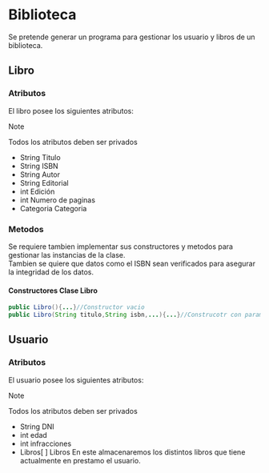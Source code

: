 # Biblioteca

Se pretende generar un programa para gestionar los usuario y libros de un biblioteca. <br>

## Libro
### Atributos
El libro posee los siguientes atributos: <br>
> [!NOTE]
>  Todos los atributos deben ser privados
- String Titulo
- String ISBN 
- String Autor 
- String Editorial
- int Edición
- int Numero de paginas
- Categoria Categoria <br>       
### Metodos
Se requiere tambien implementar sus constructores y metodos para gestionar las instancias de la clase.  
Tambien se quiere que datos como el ISBN sean verificados para asegurar la integridad de los datos.
#### Constructores Clase Libro
```java
public Libro(){...}//Constructor vacio
public Libro(String titulo,String isbn,...){...}//Construcotr con parametros
```
## Usuario
### Atributos
El usuario posee los siguientes atributos: <br>
> [!NOTE]
>  Todos los atributos deben ser privados

- String DNI
- int edad
- int infracciones
- Libros[ ] Libros  En este almacenaremos los distintos libros que tiene actualmente en prestamo el usuario.

